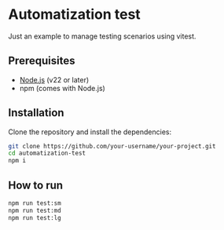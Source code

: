 # Automatization test

Just an example to manage testing scenarios using vitest.

## Prerequisites

- [Node.js](https://nodejs.org/) (v22 or later)
- npm (comes with Node.js)

## Installation

Clone the repository and install the dependencies:

```bash
git clone https://github.com/your-username/your-project.git
cd automatization-test
npm i
```

## How to run
```bash
npm run test:sm
npm run test:md
npm run test:lg
```